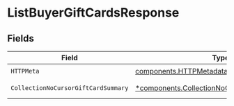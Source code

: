 # ListBuyerGiftCardsResponse


## Fields

| Field                                                                                                         | Type                                                                                                          | Required                                                                                                      | Description                                                                                                   |
| ------------------------------------------------------------------------------------------------------------- | ------------------------------------------------------------------------------------------------------------- | ------------------------------------------------------------------------------------------------------------- | ------------------------------------------------------------------------------------------------------------- |
| `HTTPMeta`                                                                                                    | [components.HTTPMetadata](../../models/components/httpmetadata.md)                                            | :heavy_check_mark:                                                                                            | N/A                                                                                                           |
| `CollectionNoCursorGiftCardSummary`                                                                           | [*components.CollectionNoCursorGiftCardSummary](../../models/components/collectionnocursorgiftcardsummary.md) | :heavy_minus_sign:                                                                                            | Successful Response                                                                                           |
